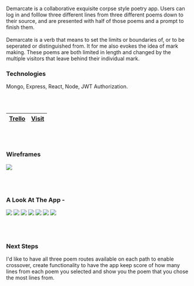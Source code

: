 Demarcate is a collaborative exquisite corpse style poetry app. Users can log in and folllow three different lines from three different poems down to their source, and are presented with half of those poems and a prompt to finish them. 
<br><br>
Demarcate is a verb that means to set the limits or boundaries of, or to be seperated or distinguished from. It for me also evokes the idea of mark making. These poems are both limited in length and changed by the multiple visitors that leave behind their individual mark.

### Technologies
Mongo, Express, React, Node, JWT Authorization.

<br><br>

<a href="https://trello.com/b/MLlfs0ya/project-4" target="_blank">Trello</a> | <a href="https://ddemarcate.herokuapp.com/" target="_blank">Visit</a>
------------ | -------------

<br><br>

### Wireframes

![](https://i.postimg.cc/FFDNZPyK/ddemarcate.png)

<br><br>

### A Look At The App -

![](https://i.postimg.cc/L8ZJbwpP/Screen-Shot-2021-01-12-at-5-45-17-PM.png)
![](https://i.postimg.cc/jSj5ps7V/Screen-Shot-2021-01-18-at-12-10-27-PM.png)
![](https://i.postimg.cc/ZnRwhzbf/Screen-Shot-2021-01-18-at-12-11-03-PM.png)
![](https://i.postimg.cc/dtC8ZVx2/Screen-Shot-2021-01-18-at-12-11-13-PM.png)
![](https://i.postimg.cc/C1dPfnXh/Screen-Shot-2021-01-18-at-12-11-26-PM.png)
![](https://i.postimg.cc/k5dHV5Fz/Screen-Shot-2021-01-18-at-2-10-41-PM.png)
![](https://i.postimg.cc/9MbsHj9S/Screen-Shot-2021-01-18-at-2-11-06-PM.png)

<br><br>

### Next Steps

I'd like to have all three poem routes available on each path to enable crossover, create functionality to have the app keep score of how many lines from each poem you selected and show you the poem that you chose the most lines from.
